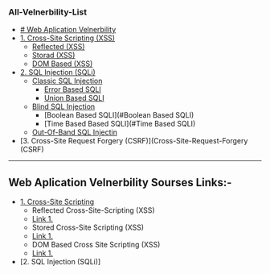### All-Velnerbility-List
- [# Web Aplication Velnerbility](#Web-Aplication-Velnerbility)
 - [1. Cross-Site Scripting (XSS)](#Web-Plication-Velnerbility)
   - [Reflected (XSS)](#XSS-Reflected)
   - [Storad (XSS)](#Stored-Sross-Site-Scripting)
   - [DOM Based (XSS)](#Dom-Based-(XSS))
 - [2. SQL Injection (SQLi)](#SQL-Injection)
   - [Classic SQL Injection](#Classic-SQL-Injection)
     - [Error Based SQLI](#Error-based-SQL-Injection)
     - [Union Based SQLI](#Union-based-SQL-Injection)
   - [Blind SQL Injection](#Blind-SQL-Injection)
     - [Boolean Based SQLI](#Boolean Based SQLI)
     - [Time Based Based SQLI](#Time Based SQLI)
   - [Out-Of-Band SQL Injectin](#Out-Of-Band-SQL-Injection)
 - [3. Cross-Site Request Forgery (CSRF)](Cross-Site-Request-Forgery (CSRF)
   













***

## Web Aplication Velnerbility Sourses Links:-
- [1. Cross-Site Scripting](https://owasp.org/www-community/attacks/xss/)
  - Reflected Cross-Site-Scripting (XSS)
  - [Link 1.](https://owasp.org/www-project-web-security-testing-guide/v41/4-Web_Application_Security_Testing/07-Input_Validation_Testing/01-Testing_for_Reflected_Cross_Site_Scripting.html)
  - Stored Cross-Site Scripting (XSS)
  - [Link 1.](https://owasp.org/www-project-web-security-testing-guide/v41/4-Web_Application_Security_Testing/07-Input_Validation_Testing/02-Testing_for_Stored_Cross_Site_Scripting.html)
  - DOM Based Cross Site Scripting (XSS)
  - [Link 1.](https://owasp.org/www-project-web-security-testing-guide/v41/4-Web_Application_Security_Testing/11-Client_Side_Testing/01-Testing_for_DOM-based_Cross_Site_Scripting.html)
- [2. SQL Injection (SQLi)]

